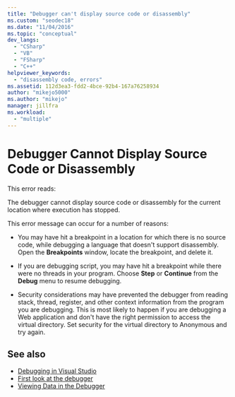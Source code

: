 ```yaml
---
title: "Debugger can't display source code or disassembly"
ms.custom: "seodec18"
ms.date: "11/04/2016"
ms.topic: "conceptual"
dev_langs:
  - "CSharp"
  - "VB"
  - "FSharp"
  - "C++"
helpviewer_keywords:
  - "disassembly code, errors"
ms.assetid: 112d3ea3-fdd2-4bce-92b4-167a76258934
author: "mikejo5000"
ms.author: "mikejo"
manager: jillfra
ms.workload:
  - "multiple"
---
```

# Debugger Cannot Display Source Code or Disassembly
This error reads:

 The debugger cannot display source code or disassembly for the current location where execution has stopped.

 This error message can occur for a number of reasons:

- You may have hit a breakpoint in a location for which there is no source code, while debugging a language that doesn't support disassembly. Open the **Breakpoints** window, locate the breakpoint, and delete it.

- If you are debugging script, you may have hit a breakpoint while there were no threads in your program. Choose **Step** or **Continue** from the **Debug** menu to resume debugging.

- Security considerations may have prevented the debugger from reading stack, thread, register, and other context information from the program you are debugging. This is most likely to happen if you are debugging a Web application and don't have the right permission to access the virtual directory. Set security for the virtual directory to Anonymous and try again.

## See also
- [Debugging in Visual Studio](../debugger/index.yml)
- [First look at the debugger](../debugger/debugger-feature-tour.md)
- [Viewing Data in the Debugger](../debugger/viewing-data-in-the-debugger.md)